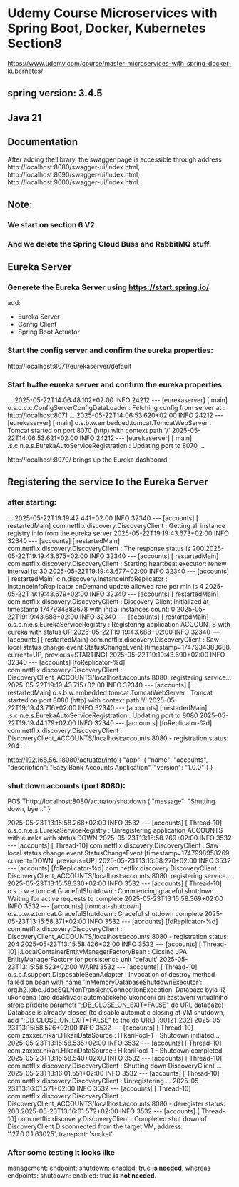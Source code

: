 # Udemy Course Microservices with Spring Boot, Docker, Kubernetes Section8
https://www.udemy.com/course/master-microservices-with-spring-docker-kubernetes/
## spring version: 3.4.5
## Java 21


## Documentation
After adding the library, the swagger page is accessible through address 
http://localhost:8080/swagger-ui/index.html,
http://localhost:8090/swagger-ui/index.html,
http://localhost:9000/swagger-ui/index.html.


## Note: 
### We start on section 6 V2
### And we delete the Spring Cloud Buss and RabbitMQ stuff.


## Eureka Server

### Generete the Eureka Server using https://start.spring.io/
add: 
- Eureka Server
- Config Client
- Spring Boot Actuator

### Start the config server and confirm the eureka properties:
http://localhost:8071/eurekaserver/default

### Start h=the eureka server and confirm the eureka properties:
...
2025-05-22T14:06:48.102+02:00  INFO 24212 --- [eurekaserver] [           main] o.s.c.c.c.ConfigServerConfigDataLoader   : Fetching config from server at : http://localhost:8071
...
2025-05-22T14:06:53.620+02:00  INFO 24212 --- [eurekaserver] [           main] o.s.b.w.embedded.tomcat.TomcatWebServer  : Tomcat started on port 8070 (http) with context path '/'
2025-05-22T14:06:53.621+02:00  INFO 24212 --- [eurekaserver] [           main] .s.c.n.e.s.EurekaAutoServiceRegistration : Updating port to 8070
...

http://localhost:8070/ brings up the Eureka dashboard.



## Registering the service to the Eureka Server

### after starting:
...
2025-05-22T19:19:42.441+02:00  INFO 32340 --- [accounts] [  restartedMain] com.netflix.discovery.DiscoveryClient    : Getting all instance registry info from the eureka server
2025-05-22T19:19:43.673+02:00  INFO 32340 --- [accounts] [  restartedMain] com.netflix.discovery.DiscoveryClient    : The response status is 200
2025-05-22T19:19:43.675+02:00  INFO 32340 --- [accounts] [  restartedMain] com.netflix.discovery.DiscoveryClient    : Starting heartbeat executor: renew interval is: 30
2025-05-22T19:19:43.677+02:00  INFO 32340 --- [accounts] [  restartedMain] c.n.discovery.InstanceInfoReplicator     : InstanceInfoReplicator onDemand update allowed rate per min is 4
2025-05-22T19:19:43.679+02:00  INFO 32340 --- [accounts] [  restartedMain] com.netflix.discovery.DiscoveryClient    : Discovery Client initialized at timestamp 1747934383678 with initial instances count: 0
2025-05-22T19:19:43.688+02:00  INFO 32340 --- [accounts] [  restartedMain] o.s.c.n.e.s.EurekaServiceRegistry        : Registering application ACCOUNTS with eureka with status UP
2025-05-22T19:19:43.688+02:00  INFO 32340 --- [accounts] [  restartedMain] com.netflix.discovery.DiscoveryClient    : Saw local status change event StatusChangeEvent [timestamp=1747934383688, current=UP, previous=STARTING]
2025-05-22T19:19:43.690+02:00  INFO 32340 --- [accounts] [foReplicator-%d] com.netflix.discovery.DiscoveryClient    : DiscoveryClient_ACCOUNTS/localhost:accounts:8080: registering service...
2025-05-22T19:19:43.715+02:00  INFO 32340 --- [accounts] [  restartedMain] o.s.b.w.embedded.tomcat.TomcatWebServer  : Tomcat started on port 8080 (http) with context path '/'
2025-05-22T19:19:43.716+02:00  INFO 32340 --- [accounts] [  restartedMain] .s.c.n.e.s.EurekaAutoServiceRegistration : Updating port to 8080
2025-05-22T19:19:44.179+02:00  INFO 32340 --- [accounts] [foReplicator-%d] com.netflix.discovery.DiscoveryClient    : DiscoveryClient_ACCOUNTS/localhost:accounts:8080 - registration status: 204
...


http://192.168.56.1:8080/actuator/info
{
    "app": {
        "name": "accounts",
        "description": "Eazy Bank Accounts Application",
        "version": "1.0.0"
    }
}


### shut down accounts (port 8080):
POS Thttp://localhost:8080/actuator/shutdown
{
"message": "Shutting down, bye..."
}

2025-05-23T13:15:58.268+02:00  INFO 3532 --- [accounts] [      Thread-10] o.s.c.n.e.s.EurekaServiceRegistry        : Unregistering application ACCOUNTS with eureka with status DOWN
2025-05-23T13:15:58.269+02:00  INFO 3532 --- [accounts] [      Thread-10] com.netflix.discovery.DiscoveryClient    : Saw local status change event StatusChangeEvent [timestamp=1747998958269, current=DOWN, previous=UP]
2025-05-23T13:15:58.270+02:00  INFO 3532 --- [accounts] [foReplicator-%d] com.netflix.discovery.DiscoveryClient    : DiscoveryClient_ACCOUNTS/localhost:accounts:8080: registering service...
2025-05-23T13:15:58.330+02:00  INFO 3532 --- [accounts] [      Thread-10] o.s.b.w.e.tomcat.GracefulShutdown        : Commencing graceful shutdown. Waiting for active requests to complete
2025-05-23T13:15:58.369+02:00  INFO 3532 --- [accounts] [tomcat-shutdown] o.s.b.w.e.tomcat.GracefulShutdown        : Graceful shutdown complete
2025-05-23T13:15:58.371+02:00  INFO 3532 --- [accounts] [foReplicator-%d] com.netflix.discovery.DiscoveryClient    : DiscoveryClient_ACCOUNTS/localhost:accounts:8080 - registration status: 204
2025-05-23T13:15:58.426+02:00  INFO 3532 --- [accounts] [      Thread-10] j.LocalContainerEntityManagerFactoryBean : Closing JPA EntityManagerFactory for persistence unit 'default'
2025-05-23T13:15:58.523+02:00  WARN 3532 --- [accounts] [      Thread-10] o.s.b.f.support.DisposableBeanAdapter    : Invocation of destroy method failed on bean with name 'inMemoryDatabaseShutdownExecutor': org.h2.jdbc.JdbcSQLNonTransientConnectionException: Databáze byla již ukončena (pro deaktivaci automatického ukončení při zastavení virtuálního stroje přidejte parametr ";DB_CLOSE_ON_EXIT=FALSE" do URL databáze)
Database is already closed (to disable automatic closing at VM shutdown, add ";DB_CLOSE_ON_EXIT=FALSE" to the db URL) [90121-232]
2025-05-23T13:15:58.526+02:00  INFO 3532 --- [accounts] [      Thread-10] com.zaxxer.hikari.HikariDataSource       : HikariPool-1 - Shutdown initiated...
2025-05-23T13:15:58.535+02:00  INFO 3532 --- [accounts] [      Thread-10] com.zaxxer.hikari.HikariDataSource       : HikariPool-1 - Shutdown completed.
2025-05-23T13:15:58.540+02:00  INFO 3532 --- [accounts] [      Thread-10] com.netflix.discovery.DiscoveryClient    : Shutting down DiscoveryClient ...
2025-05-23T13:16:01.551+02:00  INFO 3532 --- [accounts] [      Thread-10] com.netflix.discovery.DiscoveryClient    : Unregistering ...
2025-05-23T13:16:01.571+02:00  INFO 3532 --- [accounts] [      Thread-10] com.netflix.discovery.DiscoveryClient    : DiscoveryClient_ACCOUNTS/localhost:accounts:8080 - deregister  status: 200
2025-05-23T13:16:01.572+02:00  INFO 3532 --- [accounts] [      Thread-10] com.netflix.discovery.DiscoveryClient    : Completed shut down of DiscoveryClient
Disconnected from the target VM, address: '127.0.0.1:63025', transport: 'socket'


### After some testing it looks like 
management:
    endpoint:
        shutdown:
            enabled: true
**is needed**, whereas
endpoints:
    shutdown:
        enabled: true
**is not needed**.
